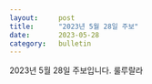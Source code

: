 ```yaml
---
layout:     post
title:      "2023년 5월 28일 주보"
date:       2023-05-28
category: 	bulletin
---
```


2023년 5월 28일 주보입니다.
룰루랄라